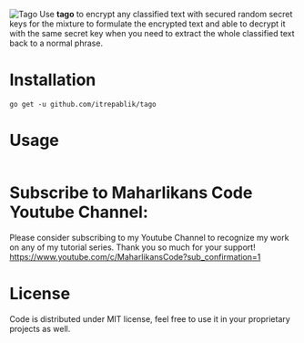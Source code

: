 ![Tago](https://user-images.githubusercontent.com/58651329/80477734-0cfd4c00-897f-11ea-84f6-ce4fb6c495bb.png)
Use **tago** to encrypt any classified text with secured random secret keys for the mixture to formulate the encrypted text and able to decrypt it with the same secret key when you need to extract the whole classified text back to a normal phrase.

# Installation
```
go get -u github.com/itrepablik/tago
```

# Usage
```

```

# Subscribe to Maharlikans Code Youtube Channel:
Please consider subscribing to my Youtube Channel to recognize my work on any of my tutorial series. Thank you so much for your support!
https://www.youtube.com/c/MaharlikansCode?sub_confirmation=1

# License
Code is distributed under MIT license, feel free to use it in your proprietary projects as well.
